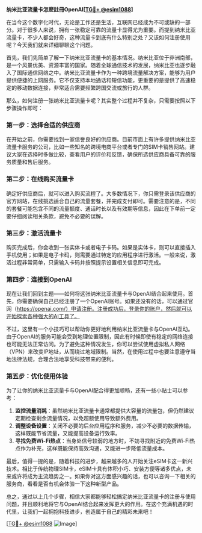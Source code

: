 **纳米比亚流量卡怎麽註冊OpenAI[[TG💪+ @esim1088](https://t.me/s/esim1088)]**

在当今这个数字化时代，无论是工作还是生活，互联网已经成为不可或缺的一部分。对于很多人来说，拥有一张稳定可靠的流量卡显得尤为重要。而提到纳米比亚流量卡，不少人都会好奇，这种流量卡到底有什么特别之处？又该如何注册使用呢？今天我们就来详细聊聊这个问题。

首先，我们先简单了解一下纳米比亚流量卡的基本情况。纳米比亚位于非洲南部，是一个风景优美、资源丰富的国家。随着全球通信技术的发展，纳米比亚也逐步融入了国际通信网络之中。纳米比亚流量卡作为一种跨境流量解决方案，能够为用户提供便捷的上网服务。它不仅支持本地通话和短信功能，更重要的是提供了高速稳定的移动数据连接，非常适合需要频繁跨国交流或旅行的人群。

那么，如何注册一张纳米比亚流量卡呢？其实整个过程并不复杂，只需要按照以下步骤操作即可：

### **第一步：选择合适的供应商**
在开始之前，你需要找到一家信誉良好的供应商。目前市面上有许多提供纳米比亚流量卡服务的公司，比如一些知名的跨境电商平台或者专门的SIM卡销售网站。建议大家在选择时多做比较，查看用户的评价和反馈，确保所选供应商具备可靠的服务质量和售后服务。

### **第二步：在线购买流量卡**
确定好供应商后，就可以进入购买流程了。大多数情况下，你只需登录该供应商的官方网站，在线挑选适合自己的流量套餐，并完成支付即可。需要注意的是，不同的套餐可能包含不同的流量额度、通话时长以及有效期等信息，因此在下单前一定要仔细阅读相关条款，避免不必要的误解。

### **第三步：激活流量卡**
购买完成后，你会收到一张实体卡或者电子卡码。如果是实体卡，则可以直接插入手机使用；如果是电子卡码，则需要通过特定的应用程序进行激活。一般来说，激活过程非常简单，只需输入卡码并按照提示设置相关信息即可完成。

### **第四步：连接到OpenAI**
现在让我们回到主题——如何将这张纳米比亚流量卡与OpenAI结合起来使用。首先，你需要确保自己已经注册了一个OpenAI账号。如果还没有的话，可以通过官网（https://openai.com/）申请注册。注册成功后，登录你的账户，然后就可以开始探索各种强大的AI工具了。

不过，这里有一个小技巧可以帮助你更好地利用纳米比亚流量卡与OpenAI互动。由于OpenAI的服务可能会受到地理位置限制，因此有时候即使有稳定的网络连接也可能无法正常访问。为了避免这种情况发生，你可以尝试使用虚拟私人网络（VPN）来改变IP地址，从而绕过地域限制。当然，在使用过程中也要注意遵守当地法律法规，合理合法地享受科技带来的便利。

### **第五步：优化使用体验**
为了让你的纳米比亚流量卡与OpenAI配合得更加顺畅，还有一些小贴士可以参考：
1. **监控流量消耗**：虽然纳米比亚流量卡通常都提供大容量的流量包，但仍然建议定期检查剩余流量情况，以免超额使用导致额外费用。
2. **调整设备设置**：关闭不必要的后台应用程序和服务，减少不必要的数据传输，这样既能节省流量，又能提高设备运行效率。
3. **寻找免费Wi-Fi热点**：当身处信号较弱的地方时，不妨寻找附近的免费Wi-Fi热点作为补充，这样既能保持高效沟通，又能进一步降低流量成本。

最后，值得一提的是，随着科技的进步，越来越多的人开始关注eSIM卡这一新兴技术。相比于传统物理SIM卡，eSIM卡具有体积小巧、安装方便等诸多优点，未来或许将成为主流趋势之一。如果你对这方面感兴趣的话，也可以咨询一下相关的服务商，看看是否有机会体验一下这种新型产品。

总之，通过以上几个步骤，相信大家都能够轻松搞定纳米比亚流量卡的注册与使用问题，并且顺利地将它与OpenAI结合起来发挥更大的作用。在这个充满机遇的时代里，让我们一起拥抱科技进步，创造属于自己的精彩未来吧！

[[TG💪+ @esim1088](https://t.me/s/esim1088) ![Image](https://i.postimg.cc/4NQfJmqS/Snipaste-2025-05-13-00-14-12.png)]